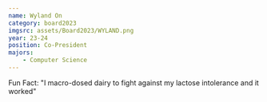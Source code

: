 ```yaml
---
name: Wyland On
category: board2023
imgsrc: assets/Board2023/WYLAND.png
year: 23-24
position: Co-President
majors:
    - Computer Science
---
```


Fun Fact: "I macro-dosed dairy to fight against my lactose intolerance and it worked"

